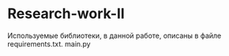 # Research-work-II
Используемые библиотеки, в данной работе, описаны в файле requirements.txt. main.py
